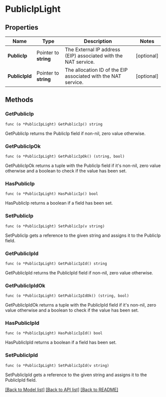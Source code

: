 # PublicIpLight

## Properties

Name | Type | Description | Notes
------------ | ------------- | ------------- | -------------
**PublicIp** | Pointer to **string** | The External IP address (EIP) associated with the NAT service. | [optional] 
**PublicIpId** | Pointer to **string** | The allocation ID of the EIP associated with the NAT service. | [optional] 

## Methods

### GetPublicIp

`func (o *PublicIpLight) GetPublicIp() string`

GetPublicIp returns the PublicIp field if non-nil, zero value otherwise.

### GetPublicIpOk

`func (o *PublicIpLight) GetPublicIpOk() (string, bool)`

GetPublicIpOk returns a tuple with the PublicIp field if it's non-nil, zero value otherwise
and a boolean to check if the value has been set.

### HasPublicIp

`func (o *PublicIpLight) HasPublicIp() bool`

HasPublicIp returns a boolean if a field has been set.

### SetPublicIp

`func (o *PublicIpLight) SetPublicIp(v string)`

SetPublicIp gets a reference to the given string and assigns it to the PublicIp field.

### GetPublicIpId

`func (o *PublicIpLight) GetPublicIpId() string`

GetPublicIpId returns the PublicIpId field if non-nil, zero value otherwise.

### GetPublicIpIdOk

`func (o *PublicIpLight) GetPublicIpIdOk() (string, bool)`

GetPublicIpIdOk returns a tuple with the PublicIpId field if it's non-nil, zero value otherwise
and a boolean to check if the value has been set.

### HasPublicIpId

`func (o *PublicIpLight) HasPublicIpId() bool`

HasPublicIpId returns a boolean if a field has been set.

### SetPublicIpId

`func (o *PublicIpLight) SetPublicIpId(v string)`

SetPublicIpId gets a reference to the given string and assigns it to the PublicIpId field.


[[Back to Model list]](../README.md#documentation-for-models) [[Back to API list]](../README.md#documentation-for-api-endpoints) [[Back to README]](../README.md)



